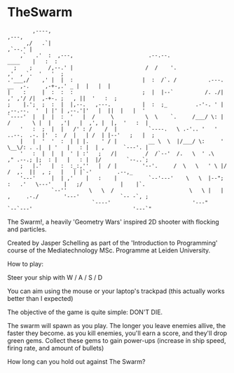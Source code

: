 TheSwarm
========
	                                                              
	                                                               
	        ,----,                                                                                                ,---,  
	      ,/   .`|                                                                                             ,`--.' |  
	    ,`   .'  :  ,---,                        .--.--.                                               ____    |   :  :  
	  ;    ;     /,--.' |                       /  /    '.                                           ,'  , `.  '   '  ;  
	.'___,/    ,' |  |  :                      |  :  /`. /          .---.             __  ,-.     ,-+-,.' _ |  |   |  |  
	|    :     |  :  :  :                      ;  |  |--`          /. ./|           ,' ,'/ /|  ,-+-. ;   , ||  '   :  ;  
	;    |.';  ;  :  |  |,--.   ,---.          |  :  ;_         .-'-. ' |  ,--.--.  '  | |' | ,--.'|'   |  ||  |   |  '  
	`----'  |  |  |  :  '   |  /     \          \  \    `.     /___/ \: | /       \ |  |   ,'|   |  ,', |  |,  '   :  |  
	    '   :  ;  |  |   /' : /    /  |          `----.   \ .-'.. '   ' ..--.  .-. |'  :  /  |   | /  | |--'   ;   |  ;  
	    |   |  '  '  :  | | |.    ' / |          __ \  \  |/___/ \:     ' \__\/: . .|  | '   |   : |  | ,      `---'. |  
	    '   :  |  |  |  ' | :'   ;   /|         /  /`--'  /.   \  ' .\    ," .--.; |;  : |   |   : |  |/        `--..`;  
	    ;   |.'   |  :  :_:,''   |  / |        '--'.     /  \   \   ' \ |/  /  ,.  ||  , ;   |   | |`-'        .--,_     
	    '---'     |  | ,'    |   :    |          `--'---'    \   \  |--";  :   .'   \---'    |   ;/            |    |`.  
	              `--''       \   \  /                        \   \ |   |  ,     .-./        '---'             `-- -`, ; 
	                           `----'                          '---"     `--`---'                                '---`"  
	
The Swarm!, a heavily 'Geometry Wars' inspired 2D shooter with flocking and particles.
 
Created by Jasper Schelling as part of the 'Introduction to Programming' course of the Mediatechnology MSc. Programme at Leiden University.

How to play:

Steer your ship with W / A / S / D

You can aim using the mouse or your laptop's trackpad (this actually works better than I expected)

The objective of the game is quite simple: DON'T DIE.

The swarm will spawn as you play. The longer you leave enemies allive, the faster they become.
as you kill enemies, you'll earn a score, and they'll drop green gems. Collect these gems to gain
power-ups (increase in ship speed, firing rate, and amount of bullets)

How long can you hold out against The Swarm?


